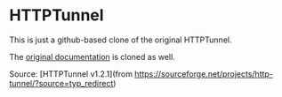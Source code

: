 # HTTPTunnel

This is just a github-based clone of the original HTTPTunnel.

The [original documentation](https://ourredgitrepo.github.io/httptunnel/readme.html) is cloned as well.

Source: [HTTPTunnel v1.2.1](from https://sourceforge.net/projects/http-tunnel/?source=typ_redirect)
